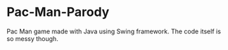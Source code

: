 # Pac-Man-Parody
Pac Man game made with Java using Swing framework. The code itself is so messy though.
